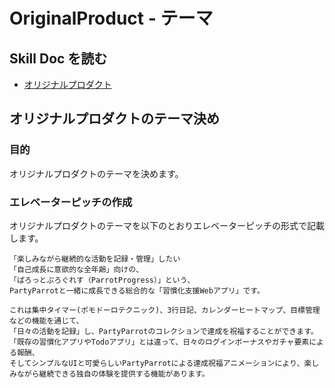 # OriginalProduct - テーマ

## **Skill Doc を読む**

- [オリジナルプロダクト](/skilldocs/ORIGINAL_PRODUCT.md)

## オリジナルプロダクトのテーマ決め

### 目的

オリジナルプロダクトのテーマを決めます。

### エレベーターピッチの作成

オリジナルプロダクトのテーマを以下のとおりエレベーターピッチの形式で記載します。

```
「楽しみながら継続的な活動を記録・管理」したい
「自己成長に意欲的な全年齢」向けの、
「ぱろっとぷろぐれす（ParrotProgress）」という、
PartyParrotと一緒に成長できる総合的な「習慣化支援Webアプリ」です。

これは集中タイマー(ポモドーロテクニック)、3行日記、カレンダーヒートマップ、目標管理などの機能を通じて、
「日々の活動を記録」し、PartyParrotのコレクションで達成を祝福することができます。
「既存の習慣化アプリやTodoアプリ」とは違って、日々のログインボーナスやガチャ要素による報酬、
そしてシンプルなUIと可愛らしいPartyParrotによる達成祝福アニメーションにより、楽しみながら継続できる独自の体験を提供する機能があります。
```